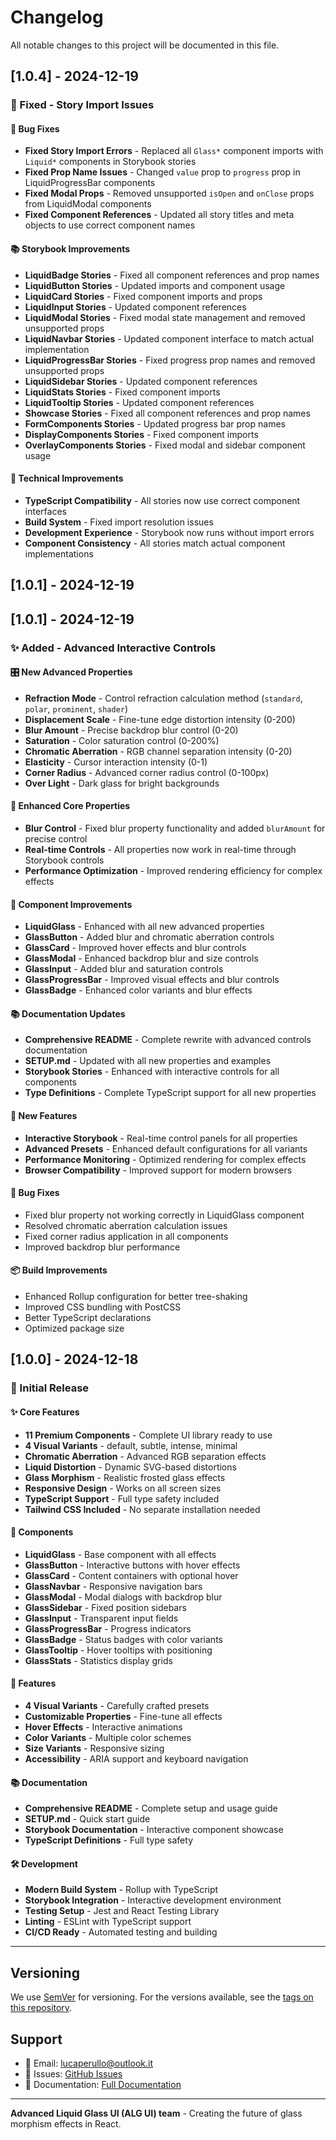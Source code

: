 # Changelog

All notable changes to this project will be documented in this file.

## [1.0.4] - 2024-12-19

### 🔧 Fixed - Story Import Issues

#### 🐛 Bug Fixes
- **Fixed Story Import Errors** - Replaced all `Glass*` component imports with `Liquid*` components in Storybook stories
- **Fixed Prop Name Issues** - Changed `value` prop to `progress` prop in LiquidProgressBar components
- **Fixed Modal Props** - Removed unsupported `isOpen` and `onClose` props from LiquidModal components
- **Fixed Component References** - Updated all story titles and meta objects to use correct component names

#### 📚 Storybook Improvements
- **LiquidBadge Stories** - Fixed all component references and prop names
- **LiquidButton Stories** - Updated imports and component usage
- **LiquidCard Stories** - Fixed component imports and props
- **LiquidInput Stories** - Updated component references
- **LiquidModal Stories** - Fixed modal state management and removed unsupported props
- **LiquidNavbar Stories** - Updated component interface to match actual implementation
- **LiquidProgressBar Stories** - Fixed progress prop names and removed unsupported props
- **LiquidSidebar Stories** - Updated component references
- **LiquidStats Stories** - Fixed component imports
- **LiquidTooltip Stories** - Updated component references
- **Showcase Stories** - Fixed all component references and prop names
- **FormComponents Stories** - Updated progress bar prop names
- **DisplayComponents Stories** - Fixed component imports
- **OverlayComponents Stories** - Fixed modal and sidebar component usage

#### 🎯 Technical Improvements
- **TypeScript Compatibility** - All stories now use correct component interfaces
- **Build System** - Fixed import resolution issues
- **Development Experience** - Storybook now runs without import errors
- **Component Consistency** - All stories match actual component implementations

## [1.0.1] - 2024-12-19

## [1.0.1] - 2024-12-19

### ✨ Added - Advanced Interactive Controls

#### 🎛️ New Advanced Properties
- **Refraction Mode** - Control refraction calculation method (`standard`, `polar`, `prominent`, `shader`)
- **Displacement Scale** - Fine-tune edge distortion intensity (0-200)
- **Blur Amount** - Precise backdrop blur control (0-20)
- **Saturation** - Color saturation control (0-200%)
- **Chromatic Aberration** - RGB channel separation intensity (0-20)
- **Elasticity** - Cursor interaction intensity (0-1)
- **Corner Radius** - Advanced corner radius control (0-100px)
- **Over Light** - Dark glass for bright backgrounds

#### 🔧 Enhanced Core Properties
- **Blur Control** - Fixed blur property functionality and added `blurAmount` for precise control
- **Real-time Controls** - All properties now work in real-time through Storybook controls
- **Performance Optimization** - Improved rendering efficiency for complex effects

#### 🎨 Component Improvements
- **LiquidGlass** - Enhanced with all new advanced properties
- **GlassButton** - Added blur and chromatic aberration controls
- **GlassCard** - Improved hover effects and blur controls
- **GlassModal** - Enhanced backdrop blur and size controls
- **GlassInput** - Added blur and saturation controls
- **GlassProgressBar** - Improved visual effects and blur controls
- **GlassBadge** - Enhanced color variants and blur effects

#### 📚 Documentation Updates
- **Comprehensive README** - Complete rewrite with advanced controls documentation
- **SETUP.md** - Updated with all new properties and examples
- **Storybook Stories** - Enhanced with interactive controls for all components
- **Type Definitions** - Complete TypeScript support for all new properties

#### 🎯 New Features
- **Interactive Storybook** - Real-time control panels for all properties
- **Advanced Presets** - Enhanced default configurations for all variants
- **Performance Monitoring** - Optimized rendering for complex effects
- **Browser Compatibility** - Improved support for modern browsers

#### 🐛 Bug Fixes
- Fixed blur property not working correctly in LiquidGlass component
- Resolved chromatic aberration calculation issues
- Fixed corner radius application in all components
- Improved backdrop blur performance

#### 📦 Build Improvements
- Enhanced Rollup configuration for better tree-shaking
- Improved CSS bundling with PostCSS
- Better TypeScript declarations
- Optimized package size

## [1.0.0] - 2024-12-18

### 🎉 Initial Release

#### ✨ Core Features
- **11 Premium Components** - Complete UI library ready to use
- **4 Visual Variants** - default, subtle, intense, minimal
- **Chromatic Aberration** - Advanced RGB separation effects
- **Liquid Distortion** - Dynamic SVG-based distortions
- **Glass Morphism** - Realistic frosted glass effects
- **Responsive Design** - Works on all screen sizes
- **TypeScript Support** - Full type safety included
- **Tailwind CSS Included** - No separate installation needed

#### 🧩 Components
- **LiquidGlass** - Base component with all effects
- **GlassButton** - Interactive buttons with hover effects
- **GlassCard** - Content containers with optional hover
- **GlassNavbar** - Responsive navigation bars
- **GlassModal** - Modal dialogs with backdrop blur
- **GlassSidebar** - Fixed position sidebars
- **GlassInput** - Transparent input fields
- **GlassProgressBar** - Progress indicators
- **GlassBadge** - Status badges with color variants
- **GlassTooltip** - Hover tooltips with positioning
- **GlassStats** - Statistics display grids

#### 🎨 Features
- **4 Visual Variants** - Carefully crafted presets
- **Customizable Properties** - Fine-tune all effects
- **Hover Effects** - Interactive animations
- **Color Variants** - Multiple color schemes
- **Size Variants** - Responsive sizing
- **Accessibility** - ARIA support and keyboard navigation

#### 📚 Documentation
- **Comprehensive README** - Complete setup and usage guide
- **SETUP.md** - Quick start guide
- **Storybook Documentation** - Interactive component showcase
- **TypeScript Definitions** - Full type safety

#### 🛠️ Development
- **Modern Build System** - Rollup with TypeScript
- **Storybook Integration** - Interactive development environment
- **Testing Setup** - Jest and React Testing Library
- **Linting** - ESLint with TypeScript support
- **CI/CD Ready** - Automated testing and building

---

## Versioning

We use [SemVer](http://semver.org/) for versioning. For the versions available, see the [tags on this repository](https://github.com/lucaperullo/liquid-glass/tags).

## Support

- 📧 Email: lucaperullo@outlook.it
- 🐛 Issues: [GitHub Issues](https://github.com/lucaperullo/liquid-glass/issues)
- 📖 Documentation: [Full Documentation](./docs)

---

**Advanced Liquid Glass UI (ALG UI) team** - Creating the future of glass morphism effects in React.